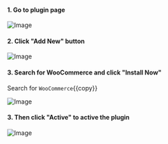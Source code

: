 #### 1. Go to plugin page

![Image](./assets/plugins.png)

#### 2. Click "Add New" button

![Image](./assets/add_new.png)

#### 3. Search for **WooCommerce** and click "Install Now"

Search for `WooCommerce`{{copy}}

![Image](./assets/install_now.png)

#### 3. Then click "Active" to active the plugin

![Image](./assets/active.png)
